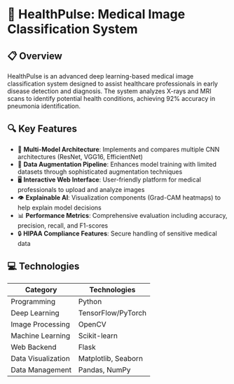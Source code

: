 # 🏥 HealthPulse: Medical Image Classification System

## 📋 Overview

HealthPulse is an advanced deep learning-based medical image classification system designed to assist healthcare professionals in early disease detection and diagnosis. The system analyzes X-rays and MRI scans to identify potential health conditions, achieving 92% accuracy in pneumonia identification.

## 🔍 Key Features

* 🧠 **Multi-Model Architecture**: Implements and compares multiple CNN architectures (ResNet, VGG16, EfficientNet)
* 🔄 **Data Augmentation Pipeline**: Enhances model training with limited datasets through sophisticated augmentation techniques
* 🖥️ **Interactive Web Interface**: User-friendly platform for medical professionals to upload and analyze images
* 👁️ **Explainable AI**: Visualization components (Grad-CAM heatmaps) to help explain model decisions
* 📊 **Performance Metrics**: Comprehensive evaluation including accuracy, precision, recall, and F1-scores
* 🔒 **HIPAA Compliance Features**: Secure handling of sensitive medical data

## 💻 Technologies

| Category | Technologies |
|----------|-------------|
| Programming | Python |
| Deep Learning | TensorFlow/PyTorch |
| Image Processing | OpenCV |
| Machine Learning | Scikit-learn |
| Web Backend | Flask |
| Data Visualization | Matplotlib, Seaborn |
| Data Management | Pandas, NumPy |
